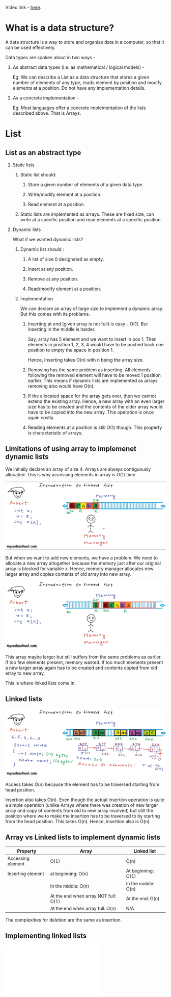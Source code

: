 Video link - [here](https://youtu.be/B31LgI4Y4DQ?si=oa6n955r3aYjZmtW). 

# What is a data structure?
A data structure is a way to store and organize data in a computer, so that it can be used effectively. 

Data types are spoken about in two ways - 

1. As abstract data types (i.e. as mathematical / logical models) - 

    Eg: We can describe a List as a data structure that stores a given number of elements of any type, reads element by position and modify elements at a position. Do not have any implementation details. 

1. As a concrete implementation - 

    Eg: Most languages offer a concrete implementation of the lists described above. That is Arrays. 

# List 

## List as an abstract type

1. Static lists

    1. Static list should: 

        1. Store a given number of elements of a given data type. 

        1. Write/modify element at a position. 

        1. Read element at a position. 

    1. Static lists are implemented as arrays. These are fixed size, can write at a specific position and read elements at a specific position. 

1. Dynamic lists

    What if we wanted dynamic lists?

    1. Dynamic list should : 

        1. A list of size 0 designated as empty. 

        1. insert at any position. 

        1. Remove at any position. 

        1. Read/modify element at a position. 
    
    1. Implementation

        We can declare an array of large size to implement a dynamic array. But this comes with its problems. 

        1. Inserting at end (given array is not full) is easy - O(1). But inserting in the middle is harder. 

            Say, array has 5 element and we want to insert in pos 1. Then elements in position 1, 2, 3, 4 would have to be pushed back one position to empty the space in position 1. 

            Hence, Inserting takes O(n) with n being the array size. 

        1. Removing has the same problem as inserting. All elements following the removed element will have to be moved 1 position earlier. This means if dynamic lists are implemented as arrays removing also would have O(n).

        1. If the allocated space for the array gets over, then we cannot extend the existing array. Hence, a new array with an even larger size has to be created and the contents of the older array would have to be copied into the new array. This operation is once again costly. 

        1. Reading elements at a position is still O(1) though. This property is characteristic of arrays. 

## Limitations of using array to implemenet dynamic lists

We initially declare an array of size 4. Arrays are always contiguously allocated. This is why accessing elements in array is O(1) time. 

![](/data_structures_in_cpp/images/1_array_impl_of_dynamic_list.png)

But when we want to add new elements, we have a problem. We need to allocate a new array altogether because the memory just after our original array is blocked for variable x. Hence, memory manager allocates new larger array and copies contents of old array into new array. 

![](/data_structures_in_cpp/images/2_reallocating_array.png)

This array maybe larger but still suffers from the same problems as earlier. If too few elements present, memory wasted. If too much elements present a new larger array again has to be created and contents copied from old array to new array. 

This is where linked lists come in. 

## Linked lists

![](/data_structures_in_cpp/images/3_linked_list_intro.png)

Access takes O(n) because the element has to be traversed starting from head position. 

Insertion also takes O(n). Even though the actual insertion operation is quite a simple operation (unlike Arrays where there was creation of new larger array and copy of contents from old to new array involved) but still the position where we to make the insertion has to be traversed to by starting from the head position. This takes O(n). Hence, insertion also is O(n).

## Array vs Linked lists to implement dynamic lists

|Property|Array|Linked list|
|-|-|-|
|Accessing element|O(1)|O(n)|
|Inserting element| at beginning: O(n) | At beginning: O(1) |
|  | In the middle: O(n) | In the middle: O(n) |
|  | At the end when array NOT full: O(1) | At the end: O(n) |
|  | At the end when array full: O(n) | N/A |

The complexities for deletion are the same as insertion. 

## Implementing linked lists

![Click here to see implementation of linked lists in C++](/data_structures_in_cpp/code/linked_list_implementation/1_linked_list_implementation.cpp)


